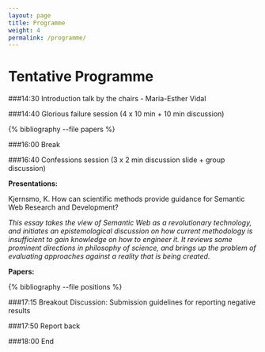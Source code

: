 ```yaml
---
layout: page
title: Programme
weight: 4
permalink: /programme/
---
```

Tentative Programme
==================

###14:30   Introduction talk by the chairs - Maria-Esther Vidal

###14:40   Glorious failure session (4 x 10 min + 10 min discussion)

{% bibliography --file papers %}

###16:00   Break

###16:40   Confessions session (3 x 2 min discussion slide + group discussion)

**Presentations:**

Kjernsmo, K. How can scientific methods provide guidance for Semantic Web Research and Development?

*This essay takes the view of Semantic Web as a revolutionary technology, and initiates an epistemological discussion on how current methodology is insufficient to gain knowledge on how to engineer it. It reviews some prominent directions in philosophy of science, and brings up the problem of evaluating approaches against a reality that is being created.*

**Papers:**

{% bibliography --file positions %}


###17:15   Breakout Discussion: Submission guidelines for reporting negative results

###17:50   Report back

###18:00   End
